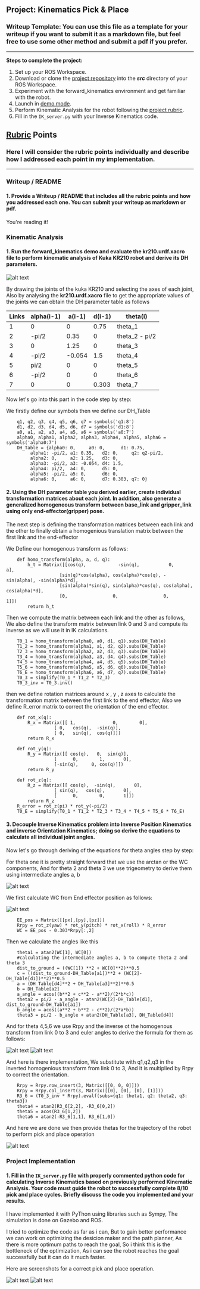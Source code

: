 ## Project: Kinematics Pick & Place
### Writeup Template: You can use this file as a template for your writeup if you want to submit it as a markdown file, but feel free to use some other method and submit a pdf if you prefer.

---


**Steps to complete the project:**  


1. Set up your ROS Workspace.
2. Download or clone the [project repository](https://github.com/udacity/RoboND-Kinematics-Project) into the ***src*** directory of your ROS Workspace.  
3. Experiment with the forward_kinematics environment and get familiar with the robot.
4. Launch in [demo mode](https://classroom.udacity.com/nanodegrees/nd209/parts/7b2fd2d7-e181-401e-977a-6158c77bf816/modules/8855de3f-2897-46c3-a805-628b5ecf045b/lessons/91d017b1-4493-4522-ad52-04a74a01094c/concepts/ae64bb91-e8c4-44c9-adbe-798e8f688193).
5. Perform Kinematic Analysis for the robot following the [project rubric](https://review.udacity.com/#!/rubrics/972/view).
6. Fill in the `IK_server.py` with your Inverse Kinematics code. 


[//]: # (Image References)

[image1]: ./misc_images/kinematic_analysis.png
[image2]: ./misc_images/misc3.png
[image3]: ./misc_images/correct_1.png
[image4]: ./misc_images/correct_2.png
[image6]: ./misc_images/thetas1.png
[image7]: ./misc_images/thetas2.png
[image8]: ./misc_images/thetas.jpg
[image9]: ./misc_images/wc.png


## [Rubric](https://review.udacity.com/#!/rubrics/972/view) Points
### Here I will consider the rubric points individually and describe how I addressed each point in my implementation.  

---
### Writeup / README

#### 1. Provide a Writeup / README that includes all the rubric points and how you addressed each one.  You can submit your writeup as markdown or pdf.  

You're reading it!

### Kinematic Analysis
#### 1. Run the forward_kinematics demo and evaluate the kr210.urdf.xacro file to perform kinematic analysis of Kuka KR210 robot and derive its DH parameters.

![alt text][image1]

By drawing the joints of the kuka KR210 and selecting the axes of each joint, Also by analysing the **kr210.urdf.xacro** file to get the appropriate values of the joints we can obtain the DH parameter table as follows

Links | alpha(i-1) | a(i-1) | d(i-1) | theta(i)
--- | --- | --- | --- | ---
1   | 0 |	0 	|0.75 	|theta_1
2   |	-pi/2 |	0.35 |	0 	|theta_2 - pi/2
3 	|0 |	1.25 |	0 |	theta_3
4 	|-pi/2 	|-0.054 	|1.5 |	theta_4
5 	|pi/2 	|0 |	0 	|theta_5
6 	|-pi/2 	|0 	|0 	|theta_6
7 	|0 	|0 	|0.303 	|theta_7

Now let's go into this part in the code step by step:

We firstly define our symbols then we define our DH_Table


		q1, q2, q3, q4, q5, q6, q7 = symbols('q1:8')
		d1, d2, d3, d4, d5, d6, d7 = symbols('d1:8')
		a0, a1, a2, a3, a4, a5, a6 = symbols('a0:7')
		alpha0, alpha1, alpha2, alpha3, alpha4, alpha5, alpha6 = symbols('alpha0:7')
		DH_Table = {alpha0: 0,     a0: 0,      d1: 0.75, 
		     alpha1: -pi/2, a1: 0.35,   d2: 0,     q2: q2-pi/2,
		     alpha2: 0,     a2: 1.25,   d3: 0,
		     alpha3: -pi/2, a3: -0.054, d4: 1.5,
		     alpha4: pi/2,  a4: 0,      d5: 0,
		     alpha5: -pi/2, a5: 0,      d6: 0,
		     alpha6: 0,     a6: 0,      d7: 0.303, q7: 0}




#### 2. Using the DH parameter table you derived earlier, create individual transformation matrices about each joint. In addition, also generate a generalized homogeneous transform between base_link and gripper_link using only end-effector(gripper) pose.

The next step is defining the transformation matrices between each link and the other to finally obtain a homogenious translation matrix between the first link and the end-effector

We Define our homogenous transform as follows:

        def homo_transform(alpha, a, d, q):
            h_t = Matrix([[cos(q),            -sin(q),           0,           a],
                        [sin(q)*cos(alpha), cos(alpha)*cos(q), -sin(alpha), -sin(alpha)*d],
                        [sin(alpha)*sin(q), sin(alpha)*cos(q), cos(alpha),  cos(alpha)*d],
                        [0,                 0,                 0,           1]])
            return h_t
            
Then we compute the matrix between each link and the other as follows, We also define the transform matrix between link 0 and 3 and compute its inverse as we will use it in IK calculations.

        T0_1 = homo_transform(alpha0, a0, d1, q1).subs(DH_Table)
        T1_2 = homo_transform(alpha1, a1, d2, q2).subs(DH_Table)
        T2_3 = homo_transform(alpha2, a2, d3, q3).subs(DH_Table)
        T3_4 = homo_transform(alpha3, a3, d4, q4).subs(DH_Table)
        T4_5 = homo_transform(alpha4, a4, d5, q5).subs(DH_Table)
        T5_6 = homo_transform(alpha5, a5, d6, q6).subs(DH_Table)
        T6_E = homo_transform(alpha6, a6, d7, q7).subs(DH_Table)
		T0_3 = simplify(T0_1 * T1_2 * T2_3)
		T0_3_inv = T0_3.inv()
		
then we define rotation matrices around x , y , z axes to calculate the transformation matrix between the first link to the end effector, Also we define R_error matrix to correct the orientation of the end effector.

        def rot_x(q):
            R_x = Matrix([[ 1,              0,        0],
                      [ 0,   cos(q),  -sin(q)],
                      [ 0,   sin(q),  cos(q)]])
            return R_x
        
        def rot_y(q):              
            R_y = Matrix([[ cos(q),   0,  sin(q)],
                      [      0,        1,       0],
                      [-sin(q),     0, cos(q)]])
            return R_y

        def rot_z(q):    
            R_z = Matrix([[ cos(q),  -sin(q),       0],
                      [ sin(q),   cos(q),       0],
                      [      0,        0,       1]])
            return R_z
        R_error = rot_z(pi) * rot_y(-pi/2)
        T0_E = simplify(T0_1 * T1_2 * T2_3 * T3_4 * T4_5 * T5_6 * T6_E)




#### 3. Decouple Inverse Kinematics problem into Inverse Position Kinematics and inverse Orientation Kinematics; doing so derive the equations to calculate all individual joint angles.

Now let's go through deriving of the equations for theta angles step by step:

For theta one it is pretty straight forward that we use the arctan or the WC components, And for theta 2 and theta 3 we use trigeometry to derive them using intermediate angles a, b

![alt text][image8]

We first calculate WC from End effector position as follows:

![alt text][image9]

        EE_pos = Matrix([[px],[py],[pz]])
        Rrpy = rot_z(yaw) * rot_y(pitch) * rot_x(roll) * R_error
        WC = EE_pos - 0.303*Rrpy[:,2]
        
        
 Then we calculate the angles like this 
 
        theta1 = atan2(WC[1], WC[0])
	    #calculating the intermediate angles a, b to compute theta 2 and theta 3
        dist_to_ground = ((WC[1]) **2 + WC[0]**2)**0.5
        c = ((dist_to_ground-DH_Table[a1])**2 + (WC[2]-DH_Table[d1])**2)**0.5
        a = (DH_Table[d4]**2 + DH_Table[a3]**2)**0.5
        b = DH_Table[a2]
        a_angle = acos((b**2 + c**2 - a**2)/(2*b*c))
        theta2 = pi/2 - a_angle - atan2(WC[2]-DH_Table[d1], dist_to_ground-DH_Table[a1])
        b_angle = acos((a**2 + b**2 - c**2)/(2*a*b))
        theta3 = pi/2 - b_angle + atan2(DH_Table[a3], DH_Table[d4])


And for theta 4,5,6 we use Rrpy and the inverse ot the homogenous transform from link 0 to 3 and euler angles to derive the formula for them as follows:




![alt text][image6]
![alt text][image7]

And here is there implementation, We substitute with q1,q2,q3 in the inverted homogenious transform from link 0 to 3, And it is multiplied by Rrpy to correct the orientation.

        Rrpy = Rrpy.row_insert(3, Matrix([[0, 0, 0]]))
        Rrpy = Rrpy.col_insert(3, Matrix([[0], [0], [0], [1]]))
        R3_6 = (T0_3_inv * Rrpy).evalf(subs={q1: theta1, q2: theta2, q3: theta3})
        theta4 = atan2(R3_6[2,2], -R3_6[0,2])
        theta5 = acos(R3_6[1,2])
        theta6 = atan2(-R3_6[1,1], R3_6[1,0])
        
        
 And here we are done we then provide thetas for the trajectory of the robot to perform pick and place operation



![alt text][image2]


### Project Implementation

#### 1. Fill in the `IK_server.py` file with properly commented python code for calculating Inverse Kinematics based on previously performed Kinematic Analysis. Your code must guide the robot to successfully complete 8/10 pick and place cycles. Briefly discuss the code you implemented and your results. 



I have implemented it with PyThon using libraries such as Sympy, The simulation is done on Gazebo and ROS.

I tried to optimize the code as far as i can, But to gain better performance we can work on optimizing the desicion maker and the path planner, As there is more optimum paths to reach the goal, So i think this is the bottleneck of the optimization, As i can see the robot reaches the goal successfully but it can do it much faster.



Here are screenshots for a correct pick and place operation.

![alt text][image3]
![alt text][image4]


